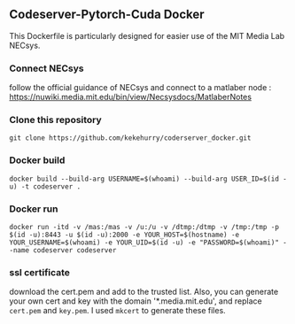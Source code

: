 
## Codeserver-Pytorch-Cuda Docker

This Dockerfile is particularly designed for easier use of the MIT Media Lab NECsys.

### Connect NECsys

follow the official guidance of NECsys and connect to a matlaber node : https://nuwiki.media.mit.edu/bin/view/Necsysdocs/MatlaberNotes

### Clone this repository

`git clone https://github.com/kekehurry/coderserver_docker.git`

### Docker build

`docker build --build-arg USERNAME=$(whoami) --build-arg USER_ID=$(id -u) -t codeserver .`


### Docker run

`docker run -itd -v /mas:/mas -v /u:/u -v /dtmp:/dtmp -v /tmp:/tmp -p $(id -u):8443 -u $(id -u):2000 -e YOUR_HOST=$(hostname) -e YOUR_USERNAME=$(whoami) -e YOUR_UID=$(id -u) -e "PASSWORD=$(whoami)" --name codeserver codeserver`


### ssl certificate
download the cert.pem and add to the trusted list. Also, you can generate your own cert and key with the domain '*.media.mit.edu', and replace `cert.pem` and `key.pem`.
I used `mkcert` to generate these files.


